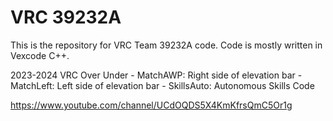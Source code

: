 # VRC 39232A
This is the repository for VRC Team 39232A code. Code is mostly written in Vexcode C++.

2023-2024 VRC Over Under -
MatchAWP: Right side of elevation bar - 
MatchLeft: Left side of elevation bar - 
SkillsAuto: Autonomous Skills Code

https://www.youtube.com/channel/UCdOQDS5X4KmKfrsQmC5Or1g
